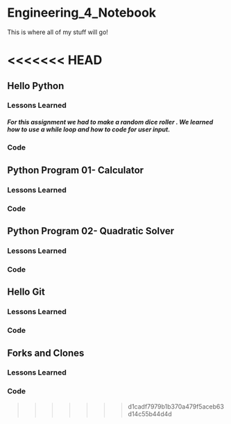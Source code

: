 # Engineering_4_Notebook
This is where all of my stuff will go!

<<<<<<< HEAD
=======
## Hello Python
### Lessons Learned
##### For this assignment we had to make a random dice roller . We learned how to use a while loop and how to code for user input.
### Code



## Python Program 01- Calculator
### Lessons Learned
### Code

## Python Program 02- Quadratic Solver
### Lessons Learned
### Code

## Hello Git
### Lessons Learned
### Code

## Forks and Clones
### Lessons Learned
### Code
>>>>>>> d1cadf7979b1b370a479f5aceb63d14c55b44d4d
